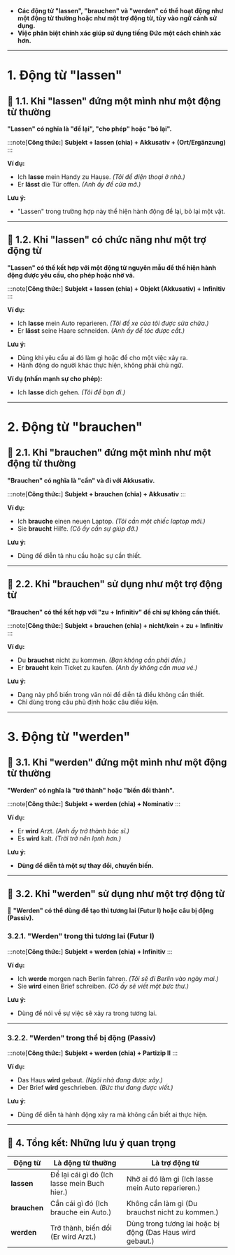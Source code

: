 
- **Các động từ "lassen", "brauchen" và "werden" có thể hoạt động như một động từ thường hoặc như một trợ động từ, tùy vào ngữ cảnh sử dụng.**  
- **Việc phân biệt chính xác giúp sử dụng tiếng Đức một cách chính xác hơn.**

---

# **1. Động từ "lassen"**

## **🔹 1.1. Khi "lassen" đứng một mình như một động từ thường**

**"Lassen" có nghĩa là "để lại", "cho phép" hoặc "bỏ lại".**

:::note[**Công thức:**]
**Subjekt + lassen (chia) + Akkusativ + (Ort/Ergänzung)**
:::

**Ví dụ:**

- Ich **lasse** mein Handy zu Hause. _(Tôi để điện thoại ở nhà.)_
- Er **lässt** die Tür offen. _(Anh ấy để cửa mở.)_

**Lưu ý:**  
  - "Lassen" trong trường hợp này thể hiện hành động để lại, bỏ lại một vật.

---

## **🔹 1.2. Khi "lassen" có chức năng như một trợ động từ**

**"Lassen" có thể kết hợp với một động từ nguyên mẫu để thể hiện hành động được yêu cầu, cho phép hoặc nhờ vả.**

:::note[**Công thức:**]
**Subjekt + lassen (chia) + Objekt (Akkusativ) + Infinitiv**
:::

**Ví dụ:**

- Ich **lasse** mein Auto reparieren. _(Tôi để xe của tôi được sửa chữa.)_
- Er **lässt** seine Haare schneiden. _(Anh ấy để tóc được cắt.)_

**Lưu ý:**  
  - Dùng khi yêu cầu ai đó làm gì hoặc để cho một việc xảy ra.  
  - Hành động do người khác thực hiện, không phải chủ ngữ.

**Ví dụ (nhấn mạnh sự cho phép):**

- Ich **lasse** dich gehen. _(Tôi để bạn đi.)_

---

# **2. Động từ "brauchen"**

## **🔹 2.1. Khi "brauchen" đứng một mình như một động từ thường**

**"Brauchen" có nghĩa là "cần" và đi với Akkusativ.**

:::note[**Công thức:**]
**Subjekt + brauchen (chia) + Akkusativ**
:::

**Ví dụ:**

- Ich **brauche** einen neuen Laptop. _(Tôi cần một chiếc laptop mới.)_
- Sie **braucht** Hilfe. _(Cô ấy cần sự giúp đỡ.)_

**Lưu ý:**  
  - Dùng để diễn tả nhu cầu hoặc sự cần thiết.

---

## **🔹 2.2. Khi "brauchen" sử dụng như một trợ động từ**

**"Brauchen" có thể kết hợp với "zu + Infinitiv" để chỉ sự không cần thiết.**

:::note[**Công thức:**]
**Subjekt + brauchen (chia) + nicht/kein + zu + Infinitiv**
:::

**Ví dụ:**

- Du **brauchst** nicht zu kommen. _(Bạn không cần phải đến.)_
- Er **braucht** kein Ticket zu kaufen. _(Anh ấy không cần mua vé.)_

**Lưu ý:**  
  - Dạng này phổ biến trong văn nói để diễn tả điều không cần thiết.  
  - Chỉ dùng trong câu phủ định hoặc câu điều kiện.

---

# **3. Động từ "werden"**

## **🔹 3.1. Khi "werden" đứng một mình như một động từ thường**

**"Werden" có nghĩa là "trở thành" hoặc "biến đổi thành".**

:::note[**Công thức:**]
**Subjekt + werden (chia) + Nominativ**
:::

**Ví dụ:**

- Er **wird** Arzt. _(Anh ấy trở thành bác sĩ.)_
- Es **wird** kalt. _(Trời trở nên lạnh hơn.)_

**Lưu ý:**  
- **Dùng để diễn tả một sự thay đổi, chuyển biến.**

---

## **🔹 3.2. Khi "werden" sử dụng như một trợ động từ**

📌 **"Werden" có thể dùng để tạo thì tương lai (Futur I) hoặc câu bị động (Passiv).**

### **3.2.1. "Werden" trong thì tương lai (Futur I)**

:::note[**Công thức:**]
**Subjekt + werden (chia) + Infinitiv**
:::

**Ví dụ:**

- Ich **werde** morgen nach Berlin fahren. _(Tôi sẽ đi Berlin vào ngày mai.)_
- Sie **wird** einen Brief schreiben. _(Cô ấy sẽ viết một bức thư.)_

**Lưu ý:**  
  - Dùng để nói về sự việc sẽ xảy ra trong tương lai.

---

### **3.2.2. "Werden" trong thể bị động (Passiv)**

:::note[**Công thức:**]
**Subjekt + werden (chia) + Partizip II**
:::

**Ví dụ:**

- Das Haus **wird** gebaut. _(Ngôi nhà đang được xây.)_
- Der Brief **wird** geschrieben. _(Bức thư đang được viết.)_

 **Lưu ý:**  
  - Dùng để diễn tả hành động xảy ra mà không cần biết ai thực hiện.

---

## **🎯 4. Tổng kết: Những lưu ý quan trọng**

| **Động từ**  | **Là động từ thường**                        | **Là trợ động từ**                                        |
| ------------ | -------------------------------------------- | --------------------------------------------------------- |
| **lassen**   | Để lại cái gì đó (Ich lasse mein Buch hier.) | Nhờ ai đó làm gì (Ich lasse mein Auto reparieren.)        |
| **brauchen** | Cần cái gì đó (Ich brauche ein Auto.)        | Không cần làm gì (Du brauchst nicht zu kommen.)           |
| **werden**   | Trở thành, biến đổi (Er wird Arzt.)          | Dùng trong tương lai hoặc bị động (Das Haus wird gebaut.) |